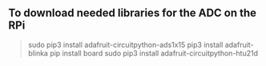 ## To download needed libraries for the ADC on the RPi
> sudo pip3 install adafruit-circuitpython-ads1x15
> pip3 install adafruit-blinka
> pip install board
> sudo pip3 install adafruit-circuitpython-htu21d

